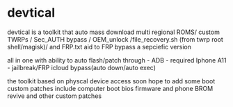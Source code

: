 # devtical
devtical is a toolkit that auto mass download multi regional ROMS/ custom TWRPs / Sec_AUTH bypass / OEM_unlock /file_recovery.sh (from twrp root shell/magisk)/ and FRP.txt aid to FRP bypass a sepciefic version 

all in one with ability to auto flash/patch through - ADB - required 
Iphone A11 - jailbreak/FRP icloud bypass(auto down/auto exec)

the toolkit based on physcal device access 
soon hope to add some boot custom patches include computer boot bios firmware and phone BROM revive and other custom patches  
